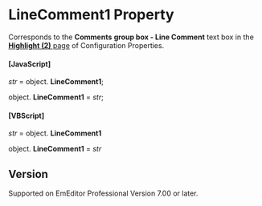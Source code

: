 # LineComment1 Property

Corresponds to the **Comments**
**group box - Line Comment** text box in the [**Highlight (2)** page](../../dlg/properties/highlight2/index) of Configuration Properties.

#### \[JavaScript\]

_str_ = object. **LineComment1**;

object. **LineComment1** = _str_;

#### \[VBScript\]

_str_ = object. **LineComment1**

object. **LineComment1** = _str_

## Version

Supported on EmEditor Professional Version 7.00 or later.